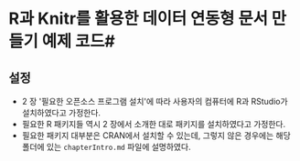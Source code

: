 # R과 Knitr를 활용한 데이터 연동형 문서 만들기 예제 코드#

## 설정 ##

- 2 장 '필요한 오픈소스 프로그램 설치'에 따라 사용자의 컴퓨터에 R과 RStudio가 설치하였다고 가정한다.
- 필요한 R 패키지들 역시 2 장에서 소개한 대로 패키지를 설치하였다고 가정한다. 
- 필요한 패키지 대부분은 CRAN에서 설치할 수 있는데, 그렇지 않은 경우에는 해당 폴더에 있는 `chapterIntro.md` 파일에 설명하였다.

